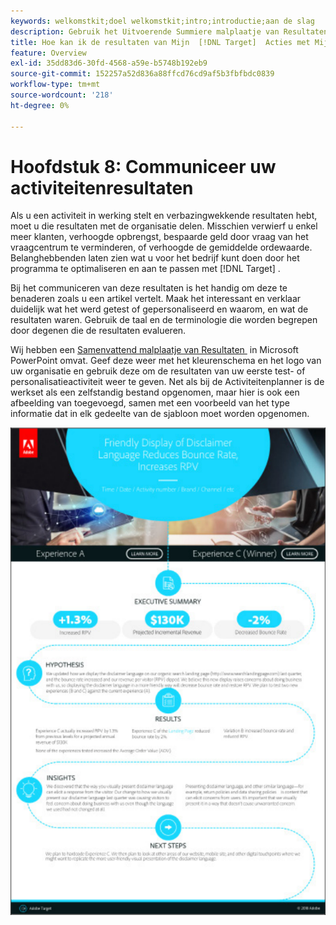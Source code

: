 ```yaml
---
keywords: welkomstkit;doel welkomstkit;intro;introductie;aan de slag
description: Gebruik het Uitvoerende Summiere malplaatje van Resultaten helpen u uw successen met uw Adobe  [!DNL Target]  activiteiten meedelen.
title: Hoe kan ik de resultaten van Mijn  [!DNL Target]  Acties met Mijn Organisatie delen?
feature: Overview
exl-id: 35dd83d6-30fd-4568-a59e-b5748b192eb9
source-git-commit: 152257a52d836a88ffcd76cd9af5b3fbfbdc0839
workflow-type: tm+mt
source-wordcount: '218'
ht-degree: 0%

---
```


# Hoofdstuk 8: Communiceer uw activiteitenresultaten

Als u een activiteit in werking stelt en verbazingwekkende resultaten hebt, moet u die resultaten met de organisatie delen. Misschien verwierf u enkel meer klanten, verhoogde opbrengst, bespaarde geld door vraag van het vraagcentrum te verminderen, of verhoogde de gemiddelde ordewaarde. Belanghebbenden laten zien wat u voor het bedrijf kunt doen door het programma te optimaliseren en aan te passen met [!DNL Target] .

Bij het communiceren van deze resultaten is het handig om deze te benaderen zoals u een artikel vertelt. Maak het interessant en verklaar duidelijk wat het werd getest of gepersonaliseerd en waarom, en wat de resultaten waren. Gebruik de taal en de terminologie die worden begrepen door degenen die de resultaten evalueren.

Wij hebben een [&#x200B; Samenvattend malplaatje van Resultaten &#x200B;](/help/main/assets/executive-summary.zip) in Microsoft PowerPoint omvat. Geef deze weer met het kleurenschema en het logo van uw organisatie en gebruik deze om de resultaten van uw eerste test- of personalisatieactiviteit weer te geven. Net als bij de Activiteitenplanner is de werkset als een zelfstandig bestand opgenomen, maar hier is ook een afbeelding van toegevoegd, samen met een voorbeeld van het type informatie dat in elk gedeelte van de sjabloon moet worden opgenomen.

![&#x200B; Uitvoerend Samenvattend rapport &#x200B;](/help/main/c-intro/assets/executive-summary-report.png)
